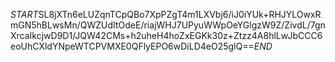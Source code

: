 $START$SL8jXTn6eLUZqnTCpQBo7XpPZgT4m1LXVbj6/iJ0iYUk+RHJYLOwxRmGN5hBLwsMn/QWZUdItOdeE/riajWHJ7UPyuWWpOeYGlgzW9Z/ZivdL/7gnXrcaIkcjwD9D1/JQW42CMs+h2uheH4hoZxEGKk30z+Ztzz4A8hlLwJbCCC6eoUhCXldYNpeWTCPVMXE0QFlyEPO6wDiLD4eO25glQ==$END$